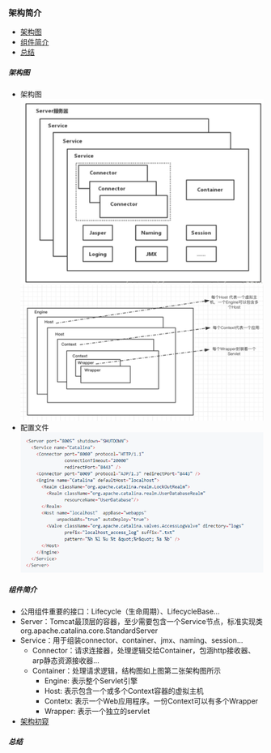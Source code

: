 ### 架构简介

* [架构图](#jiagoutu)
* [组件简介](#zujianjianjie)
* [总结](#zongjie)

##### <span id="jiagoutu">**架构图**</span>
* 架构图
![架构图1](../images/架构图1.png)
![架构图2](../images/架构图2.png)
* 配置文件  
![配置文件](../images/配置文件.png)
##### <span id="zujianjianjie">**组件简介**</span>
* 公用组件重要的接口：Lifecycle（生命周期）、LifecycleBase...
* Server：Tomcat最顶层的容器，至少需要包含一个Service节点，标准实现类org.apache.catalina.core.StandardServer
* Service：用于组装connector、container、jmx、naming、session...
    * Connector：请求连接器，处理逻辑交给Container，包涵http接收器、arp静态资源接收器...
    * Container：处理请求逻辑，结构图如上图第二张架构图所示
        - Engine: 表示整个Servlet引擎
        - Host: 表示包含一个或多个Context容器的虚拟主机
        - Contetx: 表示一个Web应用程序。一份Context可以有多个Wrapper
        - Wrapper: 表示一个独立的servlet
* [架构初窥](https://www.jianshu.com/p/c8eb69a5a760)
##### <span id="zongjie">**总结**</span>
